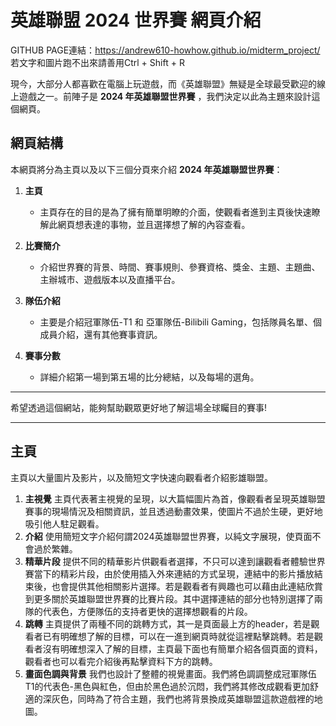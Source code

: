 # 英雄聯盟 2024 世界賽 網頁介紹

GITHUB PAGE連結：https://andrew610-howhow.github.io/midterm_project/
若文字和圖片跑不出來請善用Ctrl + Shift + R

現今，大部分人都喜歡在電腦上玩遊戲，而《英雄聯盟》無疑是全球最受歡迎的線上遊戲之一。前陣子是 **2024 年英雄聯盟世界賽** ，我們決定以此為主題來設計這個網頁。

## 網頁結構

本網頁將分為主頁以及以下三個分頁來介紹 **2024 年英雄聯盟世界賽**：

1. **主頁**
   - 主頁存在的目的是為了擁有簡單明瞭的介面，使觀看者進到主頁後快速瞭解此網頁想表達的事物，並且選擇想了解的內容查看。
   
2. **比賽簡介**
   - 介紹世界賽的背景、時間、賽事規則、參賽資格、獎金、主題、主題曲、主辦城市、遊戲版本以及直播平台。
   
3. **隊伍介紹**
   - 主要是介紹冠軍隊伍-T1 和 亞軍隊伍-Bilibili Gaming，包括隊員名單、個成員介紹，還有其他賽事資訊。

4. **賽事分數**
   - 詳細介紹第一場到第五場的比分總結，以及每場的選角。

---

希望透過這個網站，能夠幫助觀眾更好地了解這場全球矚目的賽事!

---

## 主頁
主頁以大量圖片及影片，以及簡短文字快速向觀看者介紹影雄聯盟。
1. **主視覺**
   主頁代表著主視覺的呈現，以大篇幅圖片為首，像觀看者呈現英雄聯盟賽事的現場情況及相關資訊，並且透過動畫效果，使圖片不過於生硬，更好地吸引他人駐足觀看。
2. **介紹**
   使用簡短文字介紹何謂2024英雄聯盟世界賽，以純文字展現，使頁面不會過於繁雜。
3. **精華片段**
   提供不同的精華影片供觀看者選擇，不只可以達到讓觀看者體驗世界賽當下的精彩片段，由於使用插入外來連結的方式呈現，連結中的影片播放結束後，也會提供其他相關影片選擇。若是觀看者有興趣也可以藉由此連結欣賞到更多關於英雄聯盟世界賽的比賽片段。其中選擇連結的部分也特別選擇了兩隊的代表色，方便隊伍的支持者更快的選擇想觀看的片段。
4. **跳轉**
   主頁提供了兩種不同的跳轉方式，其一是頁面最上方的header，若是觀看者已有明確想了解的目標，可以在一進到網頁時就從這裡點擊跳轉。若是觀看者沒有明確想深入了解的目標，主頁最下面也有簡單介紹各個頁面的資料，觀看者也可以看完介紹後再點擊資料下方的跳轉。
5. **畫面色調與背景**
   我們也設計了整體的視覺畫面。我們將色調調整成冠軍隊伍T1的代表色-黑色與紅色，但由於黑色過於沉悶，我們將其修改成觀看更加舒適的深灰色，同時為了符合主題，我們也將背景換成英雄聯盟這款遊戲裡的地圖。




